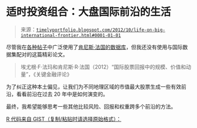 <!--yml

类别：未分类

日期：2024-05-18 15:03:04

-->

# 适时投资组合：大盘国际前沿的生活

> 来源：[`timelyportfolio.blogspot.com/2012/10/life-on-big-international-frontier.html#0001-01-01`](http://timelyportfolio.blogspot.com/2012/10/life-on-big-international-frontier.html#0001-01-01)

尽管我在[各种帖子](http://timelyportfolio.blogspot.com/search/label/french)中广泛使用了[肯尼斯·法国的数据库](http://mba.tuck.dartmouth.edu/pages/faculty/ken.french/data_library.html)，但我还没有使用与国际数据集配对的这篇精彩论文。

> 埃尤根·F·法玛和肯尼斯·R·法国（2012）“国际股票回报中的规模、价值和动量”，《关键金融评论》

为了纠正这种本土偏见，让我们为不同地理区域的市值最大股票生成一些有效前沿，看看前沿在过去 20 年中是如何演变的。

最终，我希望能够思考一些其他比较风险、回报和权重跨多个前沿的方法。

[R 代码来自 GIST（复制/粘贴时请选择原始格式）：](https://gist.github.com/3901259)
